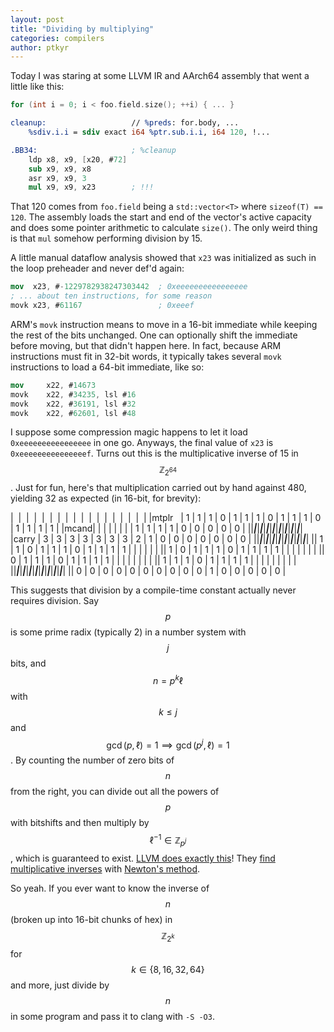 ```yaml
---
layout: post
title: "Dividing by multiplying"
categories: compilers
author: ptkyr
---
```


Today I was staring at some LLVM IR and AArch64 assembly that went a little like this:
```cpp
for (int i = 0; i < foo.field.size(); ++i) { ... }
```
```llvm
cleanup:                   // %preds: for.body, ...
    %sdiv.i.i = sdiv exact i64 %ptr.sub.i.i, i64 120, !...
```
```nasm
.BB34:                     ; %cleanup
    ldp x8, x9, [x20, #72]
    sub x9, x9, x8
    asr x9, x9, 3
    mul x9, x9, x23        ; !!!
```
That 120 comes from `foo.field` being a `std::vector<T>` where `sizeof(T) == 120`. The assembly loads the start and end of the vector's active capacity and does some pointer arithmetic to calculate `size()`. The only weird thing is that `mul` somehow performing division by 15. 

A little manual dataflow analysis showed that `x23` was initialized as such in the loop preheader and never def'd again:
```nasm
mov  x23, #-1229782938247303442  ; 0xeeeeeeeeeeeeeeee
; ... about ten instructions, for some reason
movk x23, #61167                 ; 0xeeef
```
ARM's `movk` instruction means to move in a 16-bit immediate while keeping the rest of the bits unchanged. One can optionally shift the immediate before moving, but that didn't happen here. In fact, because ARM instructions must fit in 32-bit words, it typically takes several `movk` instructions to load a 64-bit immediate, like so:
```nasm
mov     x22, #14673
movk    x22, #34235, lsl #16
movk    x22, #36191, lsl #32
movk    x22, #62601, lsl #48
```
I suppose some compression magic happens to let it load `0xeeeeeeeeeeeeeeee` in one go. Anyways, the final value of `x23` is `0xeeeeeeeeeeeeeeef`. Turns out this is the multiplicative inverse of 15 in $$\mathbb{Z}_{2^{64}}$$. Just for fun, here's that multiplication carried out by hand against 480, yielding 32 as expected (in 16-bit, for brevity):
<!-- |&nbsp;&nbsp;|&nbsp;&nbsp;|&nbsp;&nbsp;|&nbsp;&nbsp;|&nbsp;&nbsp;|&nbsp;&nbsp;|&nbsp;&nbsp;|&nbsp;&nbsp;|&nbsp;&nbsp;|&nbsp;&nbsp;|&nbsp;&nbsp;|&nbsp;&nbsp;|&nbsp;&nbsp;|&nbsp;&nbsp;|&nbsp;&nbsp;|&nbsp;&nbsp;|&nbsp;&nbsp;|
|mtplr&nbsp;&nbsp;|   |   |   |   |   |   |   | 1 | 1 | 1 | 1 | 0 | 0 | 0 | 0 | 0 |
|mcand | 1 | 1 | 1 | 0 | 1 | 1 | 1 | 0 | 1 | 1 | 1 | 0 | 1 | 1 | 1 | 1 |
||___|___|___|___|___|___|___|___|___|___|___|___|___|___|___|___|
|carry | 3 | 3 | 3 | 3 | 3 | 3 | 3 | 2 | 1 | 0 | 0 | 0 | 0 | 0 | 0 | 0 |
||___|___|___|___|___|___|___|___|___|___|___|___|___|___|___|___|
||   |   |   |   |   |   |   | 1 | 1 | 1 | 1 | 0 | 0 | 0 | 0 | 0 |
||   |   |   |   |   |   | 1 | 1 | 1 | 1 | 0 | 0 | 0 | 0 | 0 |   |
||   |   |   |   |   | 1 | 1 | 1 | 1 | 0 | 0 | 0 | 0 | 0 |   |   |
||   |   |   |   | 1 | 1 | 1 | 1 | 0 | 0 | 0 | 0 | 0 |   |   |   |
||   |   | 1 | 1 | 1 | 1 | 0 | 0 | 0 | 0 | 0 |   |   |   |   |   |
||   | 1 | 1 | 1 | 1 | 0 | 0 | 0 | 0 | 0 |   |   |   |   |   |   |
|| 1 | 1 | 1 | 1 | 0 | 0 | 0 | 0 | 0 |   |   |   |   |   |   |   |
|| 1 | 1 | 0 | 0 | 0 | 0 | 0 |   |   |   |   |   |   |   |   |   |
|| 1 | 0 | 0 | 0 | 0 | 0 |   |   |   |   |   |   |   |   |   |   |
||___|___|___|___|___|___|___|___|___|___|___|___|___|___|___|___|
|| 0 | 0 | 0 | 0 | 0 | 0 | 0 | 0 | 0 | 0 | 1 | 0 | 0 | 0 | 0 | 0 | -->

|&nbsp;&nbsp;|&nbsp;&nbsp;|&nbsp;&nbsp;|&nbsp;&nbsp;|&nbsp;&nbsp;|&nbsp;&nbsp;|&nbsp;&nbsp;|&nbsp;&nbsp;|&nbsp;&nbsp;|&nbsp;&nbsp;|&nbsp;&nbsp;|&nbsp;&nbsp;|&nbsp;&nbsp;|&nbsp;&nbsp;|&nbsp;&nbsp;|&nbsp;&nbsp;|&nbsp;&nbsp;|
|mtplr &nbsp;&nbsp;| 1 | 1 | 1 | 0 | 1 | 1 | 1 | 0 | 1 | 1 | 1 | 0 | 1 | 1 | 1 | 1 |
|mcand|   |   |   |   |   |   |   | 1 | 1 | 1 | 1 | 0 | 0 | 0 | 0 | 0 |
||___|___|___|___|___|___|___|___|___|___|___|___|___|___|___|___|
|carry | 3 | 3 | 3 | 3 | 3 | 3 | 3 | 2 | 1 | 0 | 0 | 0 | 0 | 0 | 0 | 0 |
||___|___|___|___|___|___|___|___|___|___|___|___|___|___|___|___|
|| 1 | 1 | 0 | 1 | 1 | 1 | 0 | 1 | 1 | 1 | 1 |   |   |   |   |   |
|| 1 | 0 | 1 | 1 | 1 | 0 | 1 | 1 | 1 | 1 |   |   |   |   |   |   |
|| 0 | 1 | 1 | 1 | 0 | 1 | 1 | 1 | 1 |   |   |   |   |   |   |   |
|| 1 | 1 | 1 | 0 | 1 | 1 | 1 | 1 |   |   |   |   |   |   |   |   |
||___|___|___|___|___|___|___|___|___|___|___|___|___|___|___|___|
|| 0 | 0 | 0 | 0 | 0 | 0 | 0 | 0 | 0 | 0 | 1 | 0 | 0 | 0 | 0 | 0 |

This suggests that division by a compile-time constant actually never requires division. Say $$p$$ is some prime radix (typically 2) in a number system with $$j$$ bits, and $$n = p^k \ell$$ with $$k \leq j$$ and $$\gcd(p, \ell) = 1 \implies \gcd(p^j, \ell) = 1$$. By counting the number of zero bits of $$n$$ from the right, you can divide out all the powers of $$p$$ with bitshifts and then multiply by $$\ell^{-1} \in \mathbb{Z}_{p^j}$$, which is guaranteed to exist. [LLVM does exactly this][llvm_isel]! They [find multiplicative inverses][inverse] with [Newton's method][newton].

So yeah. If you ever want to know the inverse of $$n$$ (broken up into 16-bit chunks of hex) in $$\mathbb{Z}_{2^{k}}$$ for $$k \in \{8,16,32,64\}$$ and more, just divide by $$n$$ in some program and pass it to clang with `-S -O3`.

[rust_table]: https://play.rust-lang.org/?version=stable&mode=debug&edition=2018&gist=50869acce3245dcfaaa7eb62e5a590ea
[llvm_isel]: https://github.com/llvm/llvm-project/blob/llvmorg-19.1.1/llvm/lib/CodeGen/GlobalISel/CombinerHelper.cpp#L5415
[inverse]: https://github.com/llvm/llvm-project/blob/llvmorg-19.1.1/llvm/lib/Support/APInt.cpp#L1244
[newton]: https://marc-b-reynolds.github.io/math/2017/09/18/ModInverse.html
